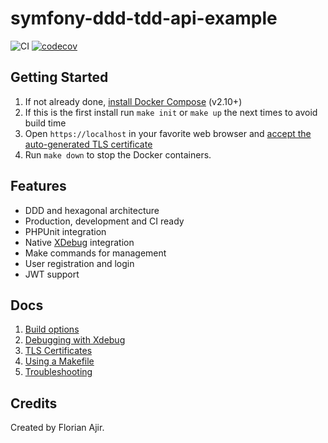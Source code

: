 # symfony-ddd-tdd-api-example

![CI](https://github.com/florianajir/symfony-ddd-tdd-api-example/workflows/CI/badge.svg)
[![codecov](https://codecov.io/gh/florianajir/symfony-ddd-tdd-api-example/branch/main/graph/badge.svg)](https://codecov.io/gh/florianajir/symfony-ddd-tdd-api-example)

## Getting Started

1. If not already done, [install Docker Compose](https://docs.docker.com/compose/install/) (v2.10+)
2. If this is the first install run `make init` or `make up` the next times to avoid build time
3. Open `https://localhost` in your favorite web browser and [accept the auto-generated TLS certificate](https://stackoverflow.com/a/15076602/1352334)
4. Run `make down` to stop the Docker containers.

## Features

* DDD and hexagonal architecture
* Production, development and CI ready
* PHPUnit integration
* Native [XDebug](docs/xdebug.md) integration
* Make commands for management
* User registration and login
* JWT support

## Docs

1. [Build options](docs/build.md)
2. [Debugging with Xdebug](docs/xdebug.md)
3. [TLS Certificates](docs/tls.md)
4. [Using a Makefile](docs/makefile.md)
5. [Troubleshooting](docs/troubleshooting.md)

## Credits

Created by Florian Ajir.
